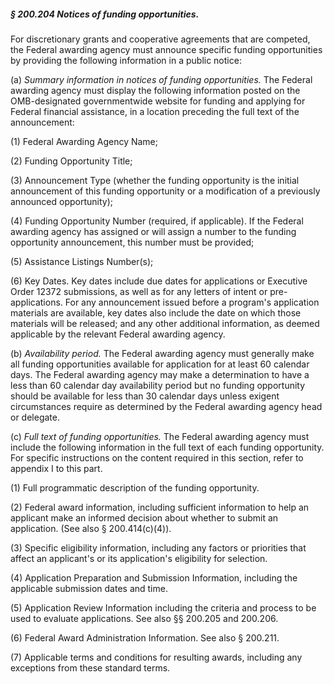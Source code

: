 ##### § 200.204 Notices of funding opportunities. #####

For discretionary grants and cooperative agreements that are competed, the Federal awarding agency must announce specific funding opportunities by providing the following information in a public notice:

(a) *Summary information in notices of funding opportunities.* The Federal awarding agency must display the following information posted on the OMB-designated governmentwide website for funding and applying for Federal financial assistance, in a location preceding the full text of the announcement:

(1) Federal Awarding Agency Name;

(2) Funding Opportunity Title;

(3) Announcement Type (whether the funding opportunity is the initial announcement of this funding opportunity or a modification of a previously announced opportunity);

(4) Funding Opportunity Number (required, if applicable). If the Federal awarding agency has assigned or will assign a number to the funding opportunity announcement, this number must be provided;

(5) Assistance Listings Number(s);

(6) Key Dates. Key dates include due dates for applications or Executive Order 12372 submissions, as well as for any letters of intent or pre-applications. For any announcement issued before a program's application materials are available, key dates also include the date on which those materials will be released; and any other additional information, as deemed applicable by the relevant Federal awarding agency.

(b) *Availability period.* The Federal awarding agency must generally make all funding opportunities available for application for at least 60 calendar days. The Federal awarding agency may make a determination to have a less than 60 calendar day availability period but no funding opportunity should be available for less than 30 calendar days unless exigent circumstances require as determined by the Federal awarding agency head or delegate.

(c) *Full text of funding opportunities.* The Federal awarding agency must include the following information in the full text of each funding opportunity. For specific instructions on the content required in this section, refer to appendix I to this part.

(1) Full programmatic description of the funding opportunity.

(2) Federal award information, including sufficient information to help an applicant make an informed decision about whether to submit an application. (See also § 200.414(c)(4)).

(3) Specific eligibility information, including any factors or priorities that affect an applicant's or its application's eligibility for selection.

(4) Application Preparation and Submission Information, including the applicable submission dates and time.

(5) Application Review Information including the criteria and process to be used to evaluate applications. See also §§ 200.205 and 200.206.

(6) Federal Award Administration Information. See also § 200.211.

(7) Applicable terms and conditions for resulting awards, including any exceptions from these standard terms.